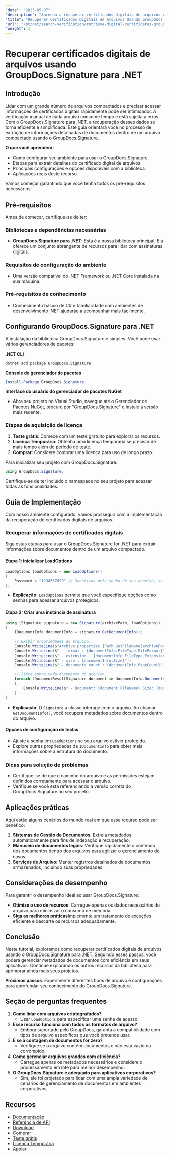 ```yaml
---
"date": "2025-05-07"
"description": "Aprenda a recuperar certificados digitais de arquivos compactados com eficiência usando o GroupDocs.Signature para .NET. Este guia passo a passo aborda configuração, implementação e aplicações práticas."
"title": "Recuperar Certificados Digitais de Arquivos Usando GroupDocs.Signature para .NET | Guia Passo a Passo"
"url": "/pt/net/search-verification/retrieve-digital-certificates-groupdocs-signature-net/"
"weight": 1
---
```


# Recuperar certificados digitais de arquivos usando GroupDocs.Signature para .NET

## Introdução

Lidar com um grande número de arquivos compactados e precisar acessar informações de certificados digitais rapidamente pode ser intimidador. A verificação manual de cada arquivo consome tempo e está sujeita a erros. Com o GroupDocs.Signature para .NET, a recuperação desses dados se torna eficiente e simplificada. Este guia orientará você no processo de extração de informações detalhadas de documentos dentro de um arquivo compactado usando o GroupDocs.Signature.

**O que você aprenderá:**
- Como configurar seu ambiente para usar o GroupDocs.Signature.
- Etapas para extrair detalhes do certificado digital de arquivos.
- Principais configurações e opções disponíveis com a biblioteca.
- Aplicações reais deste recurso.

Vamos começar garantindo que você tenha todos os pré-requisitos necessários!

## Pré-requisitos

Antes de começar, certifique-se de ter:

### Bibliotecas e dependências necessárias
- **GroupDocs.Signature para .NET**: Esta é a nossa biblioteca principal. Ela oferece um conjunto abrangente de recursos para lidar com assinaturas digitais.

### Requisitos de configuração do ambiente
- Uma versão compatível do .NET Framework ou .NET Core instalada na sua máquina.

### Pré-requisitos de conhecimento
- Conhecimento básico de C# e familiaridade com ambientes de desenvolvimento .NET ajudarão a acompanhar mais facilmente.

## Configurando GroupDocs.Signature para .NET

A instalação da biblioteca GroupDocs.Signature é simples. Você pode usar vários gerenciadores de pacotes:

**.NET CLI**
```bash
dotnet add package GroupDocs.Signature
```

**Console do gerenciador de pacotes**
```powershell
Install-Package GroupDocs.Signature
```

**Interface do usuário do gerenciador de pacotes NuGet**
- Abra seu projeto no Visual Studio, navegue até o Gerenciador de Pacotes NuGet, procure por "GroupDocs.Signature" e instale a versão mais recente.

### Etapas de aquisição de licença

1. **Teste grátis**: Comece com um teste gratuito para explorar os recursos.
2. **Licença Temporária**: Obtenha uma licença temporária se precisar de mais tempo além do período de teste.
3. **Comprar**: Considere comprar uma licença para uso de longo prazo.

Para inicializar seu projeto com GroupDocs.Signature:
```csharp
using GroupDocs.Signature;
```
Certifique-se de ter incluído o namespace no seu projeto para acessar todas as funcionalidades.

## Guia de Implementação

Com nosso ambiente configurado, vamos prosseguir com a implementação da recuperação de certificados digitais de arquivos.

### Recuperar informações de certificados digitais

Siga estas etapas para usar o GroupDocs.Signature for .NET para extrair informações sobre documentos dentro de um arquivo compactado.

#### Etapa 1: inicializar LoadOptions
```csharp
LoadOptions loadOptions = new LoadOptions() 
{ 
    Password = "1234567890" // Substitua pela senha do seu arquivo, se necessário.
};
```
- **Explicação**: `LoadOptions` permite que você especifique opções como senhas para acessar arquivos protegidos.

#### Etapa 2: Criar uma instância de assinatura
```csharp
using (Signature signature = new Signature(archivePath, loadOptions))
{
    IDocumentInfo documentInfo = signature.GetDocumentInfo();
    
    // Exibir propriedades do arquivo.
    Console.WriteLine($"Archive properties {Path.GetFileName(archivePath)}:");
    Console.WriteLine($" - format : {documentInfo.FileType.FileFormat}");
    Console.WriteLine($" - extension : {documentInfo.FileType.Extension}");
    Console.WriteLine($" - size : {documentInfo.Size}");
    Console.WriteLine($" - documents count : {documentInfo.PageCount}");

    // Itere sobre cada documento no arquivo.
    foreach (DocumentResultSignature document in documentInfo.Documents)
    {
        Console.WriteLine($" - Document: {document.FileName} Size: {document.SourceDocumentSize} archive-size: {document.DestinDocumentSize}");
    }
}
```
- **Explicação**: O `Signature` a classe interage com o arquivo. Ao chamar `GetDocumentInfo()`, você recupera metadados sobre documentos dentro do arquivo.

#### Opções de configuração de teclas
- Ajuste a senha em `LoadOptions` se seu arquivo estiver protegido.
- Explore outras propriedades de `IDocumentInfo` para obter mais informações sobre a estrutura do documento.

### Dicas para solução de problemas
- Certifique-se de que o caminho do arquivo e as permissões estejam definidos corretamente para acessar o arquivo.
- Verifique se você está referenciando a versão correta do GroupDocs.Signature no seu projeto.

## Aplicações práticas

Aqui estão alguns cenários do mundo real em que esse recurso pode ser benéfico:
1. **Sistemas de Gestão de Documentos**: Extraia metadados automaticamente para fins de indexação e recuperação.
2. **Manuseio de documentos legais**: Verifique rapidamente o conteúdo dos documentos dentro dos arquivos para agilizar o gerenciamento de casos.
3. **Serviços de Arquivo**: Manter registros detalhados de documentos armazenados, incluindo suas propriedades.

## Considerações de desempenho

Para garantir o desempenho ideal ao usar GroupDocs.Signature:
- **Otimize o uso de recursos**: Carregue apenas os dados necessários do arquivo para minimizar o consumo de memória.
- **Siga as melhores práticas**Implemente um tratamento de exceções eficiente e descarte os recursos adequadamente.

## Conclusão

Neste tutorial, exploramos como recuperar certificados digitais de arquivos usando o GroupDocs.Signature para .NET. Seguindo esses passos, você poderá gerenciar metadados de documentos com eficiência em seus aplicativos. Continue explorando os outros recursos da biblioteca para aprimorar ainda mais seus projetos.

**Próximos passos**: Experimente diferentes tipos de arquivo e configurações para aprofundar seu conhecimento do GroupDocs.Signature.

## Seção de perguntas frequentes

1. **Como lidar com arquivos criptografados?**
   - Usar `LoadOptions` para especificar uma senha de acesso.
2. **Esse recurso funciona com todos os formatos de arquivo?**
   - Embora suportado pelo GroupDocs, garanta a compatibilidade com tipos de arquivo específicos que você pretende usar.
3. **E se a contagem de documentos for zero?**
   - Verifique se o arquivo contém documentos e não está vazio ou corrompido.
4. **Como gerenciar arquivos grandes com eficiência?**
   - Carregue apenas os metadados necessários e considere o processamento em lote para melhor desempenho.
5. **O GroupDocs.Signature é adequado para aplicativos corporativos?**
   - Sim, ele foi projetado para lidar com uma ampla variedade de cenários de gerenciamento de documentos em ambientes corporativos.

## Recursos
- [Documentação](https://docs.groupdocs.com/signature/net/)
- [Referência de API](https://reference.groupdocs.com/signature/net/)
- [Download](https://releases.groupdocs.com/signature/net/)
- [Comprar](https://purchase.groupdocs.com/buy)
- [Teste grátis](https://releases.groupdocs.com/signature/net/)
- [Licença Temporária](https://purchase.groupdocs.com/temporary-license/)
- [Apoiar](https://forum.groupdocs.com/c/signature/)